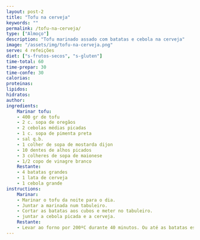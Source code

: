 ```yaml
---
layout: post-2
title: "Tofu na cerveja"
keywords: ""
permalink: /tofu-na-cerveja/
type: ["Almoço"]
description: "Tofu marinado assado com batatas e cebola na cerveja"
image: "/assets/img/tofu-na-cerveja.png"
serve: 4 refeições
diet: ["s-frutos-secos", "s-gluten"]
time-total: 60
time-prepar: 30
time-confe: 30
calorias:
proteinas:
lipidos:
hidratos:
author: 
ingredients:
    Marinar tofu:
    - 400 gr de tofu
    - 2 c. sopa de oregãos
    - 2 cebolas médias picadas
    - 1 c. sopa de pimenta preta
    - sal q.b.
    - 1 colher de sopa de mostarda dijon
    - 10 dentes de alhos picados
    - 3 colheres de sopa de maionese
    - 1/2 copo de vinagre branco
    Restante:
    - 4 batatas grandes
    - 1 lata de cerveja
    - 1 cebola grande
instructions:
    Marinar:
    - Marinar o tofu da noite para o dia.
    - Juntar a marinada num tabuleiro.
    - Cortar as batatas aos cubos e meter no tabuleiro.
    - juntar a cebola picada e a cerveja.
    Restante:
    - Levar ao forno por 200ºC durante 40 minutos. Ou até as batatas estarem douradas.s
---
```

